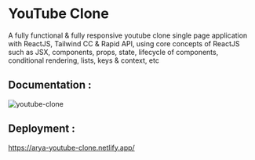 # YouTube Clone
A fully functional & fully responsive youtube clone single page application with ReactJS, Tailwind CC & Rapid API,
using core concepts of ReactJS such as JSX, components, props, state, lifecycle of components, conditional rendering, lists, keys & context, etc

## Documentation :
![youtube-clone](https://user-images.githubusercontent.com/75374189/232595986-878b3b16-19dd-43aa-8f82-7f8fe861f667.jpg)

## Deployment :
https://arya-youtube-clone.netlify.app/

